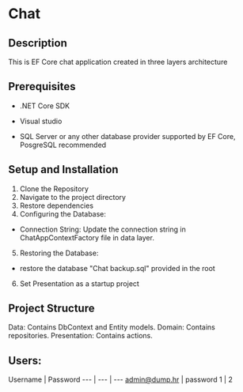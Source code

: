 # Chat
## Description
This is EF Core chat application created in three layers architecture

## Prerequisites
- .NET Core SDK
- Visual studio

- SQL Server or any other database provider supported by EF Core, PosgreSQL recommended

  
## Setup and Installation
1. Clone the Repository
2. Navigate to the project directory
3. Restore dependencies
4. Configuring the Database:
- Connection String: Update the connection string in ChatAppContextFactory file in data layer.
5. Restoring the Database:
- restore the database "Chat backup.sql" provided in the root
6. Set Presentation as a startup project

## Project Structure

Data: Contains DbContext and Entity models.
Domain: Contains repositories.
Presentation: Contains actions.

## Users:
Username | Password
--- | --- | ---
admin@dump.hr | password
1 | 2 






